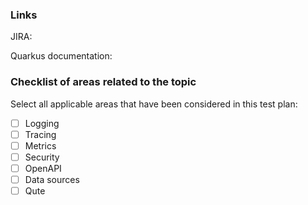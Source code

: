 ### Links

JIRA:

Quarkus documentation:

### Checklist of areas related to the topic

Select all applicable areas that have been considered in this test plan:

- [ ] Logging
- [ ] Tracing
- [ ] Metrics
- [ ] Security
- [ ] OpenAPI
- [ ] Data sources
- [ ] Qute
